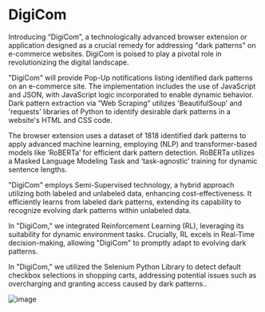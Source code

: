 # DigiCom
Introducing “DigiCom”, a technologically advanced browser extension or application designed as a crucial remedy for addressing "dark patterns" on e-commerce websites. DigiCom is poised to play a pivotal role in revolutionizing the digital landscape.

"DigiCom" will provide Pop-Up notifications listing identified dark patterns on an e-commerce site. The implementation includes the use of JavaScript and JSON, with JavaScript logic incorporated to enable dynamic behavior. Dark pattern extraction via ”Web Scraping” utilizes 'BeautifulSoup' and 'requests' libraries of Python to identify desirable dark patterns in a website's HTML and CSS code.

The browser extension uses a dataset of 1818 identified dark patterns to apply advanced machine learning, employing (NLP) and transformer-based models like ‘RoBERTa’ for efficient dark pattern detection. RoBERTa utilizes a Masked Language Modeling Task and ‘task-agnostic’ training for dynamic sentence lengths.

"DigiCom" employs Semi-Supervised technology, a hybrid approach utilizing both labeled and unlabeled data, enhancing cost-effectiveness. It efficiently learns from labeled dark patterns, extending its capability to recognize evolving dark patterns within unlabeled data.

In "DigiCom," we integrated Reinforcement Learning (RL), leveraging its suitability for dynamic environment tasks. Crucially, RL excels in Real-Time decision-making, allowing "DigiCom" to promptly adapt to evolving dark patterns.

In "DigiCom," we utilized the Selenium Python Library to detect default checkbox selections in shopping carts, addressing potential issues such as overcharging and granting access caused by dark patterns..

![image](https://github.com/Saini-Anmol/DigiCom/assets/114739487/ac2e2f64-9977-4f69-be9c-7446380ff3de)
